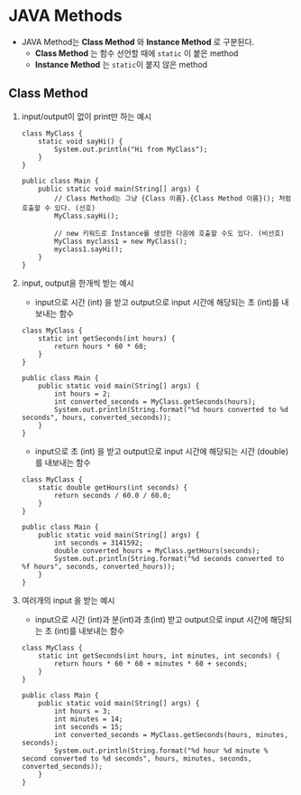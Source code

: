 # JAVA Methods
- JAVA Method는 **Class Method** 와 **Instance Method** 로 구분된다.
    - **Class Method** 는 함수 선언할 때에 `static` 이 붙은 method
    - **Instance Method** 는 `static`이 붙지 않은 method


## Class Method 
1. input/output이 없이 print만 하는 예시
    ```
    class MyClass {
        static void sayHi() {
            System.out.println("Hi from MyClass");
        }
    }

    public class Main {
        public static void main(String[] args) {
            // Class Method는 그냥 {Class 이름}.{Class Method 이름}(); 처럼 호출할 수 있다. (선호)
            MyClass.sayHi();

            // new 키워드로 Instance를 생성한 다음에 호출할 수도 있다. (비선호)
            MyClass myclass1 = new MyClass();
            myclass1.sayHi();
        }
    }
    ```

2. input, output을 한개씩 받는 예시
    - input으로 시간 (int) 을 받고 output으로 input 시간에 해당되는 초 (int)를 내보내는 함수
    ```
    class MyClass {
        static int getSeconds(int hours) {
            return hours * 60 * 60;
        }
    }

    public class Main {
        public static void main(String[] args) {
            int hours = 2;
            int converted_seconds = MyClass.getSeconds(hours);
            System.out.println(String.format("%d hours converted to %d seconds", hours, converted_seconds));
        }
    }
    ```
    - input으로 초 (int) 을 받고 output으로 input 시간에 해당되는 시간 (double)를 내보내는 함수
    ```
    class MyClass {
        static double getHours(int seconds) {
            return seconds / 60.0 / 60.0;
        }
    }

    public class Main {
        public static void main(String[] args) {
            int seconds = 3141592;
            double converted_hours = MyClass.getHours(seconds);
            System.out.println(String.format("%d seconds converted to %f hours", seconds, converted_hours));
        }
    }
    ```
3. 여러개의 input 을 받는 예시
    - input으로 시간 (int)과 분(int)과 초(int) 받고 output으로 input 시간에 해당되는 초 (int)를 내보내는 함수
    ```
    class MyClass {
        static int getSeconds(int hours, int minutes, int seconds) {
            return hours * 60 * 60 + minutes * 60 + seconds;
        }
    }

    public class Main {
        public static void main(String[] args) {
            int hours = 3;
            int minutes = 14;
            int seconds = 15;
            int converted_seconds = MyClass.getSeconds(hours, minutes, seconds);
            System.out.println(String.format("%d hour %d minute % second converted to %d seconds", hours, minutes, seconds, converted_seconds));
        }
    }
    ```
